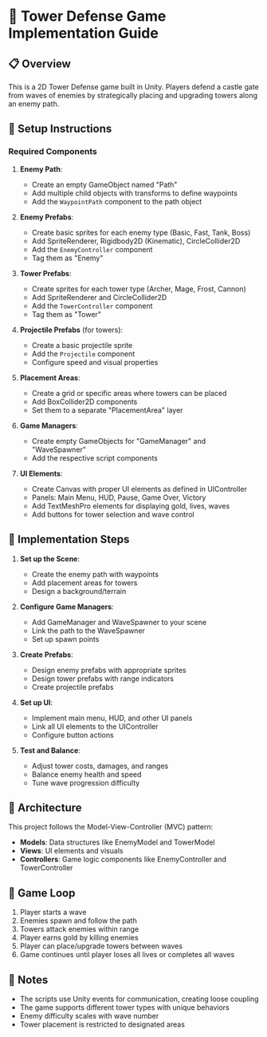 # 🏰 Tower Defense Game Implementation Guide

## 📋 Overview
This is a 2D Tower Defense game built in Unity. Players defend a castle gate from waves of enemies by strategically placing and upgrading towers along an enemy path.

## 🚀 Setup Instructions

### Required Components

1. **Enemy Path**:
   - Create an empty GameObject named "Path"
   - Add multiple child objects with transforms to define waypoints
   - Add the `WaypointPath` component to the path object

2. **Enemy Prefabs**:
   - Create basic sprites for each enemy type (Basic, Fast, Tank, Boss)
   - Add SpriteRenderer, Rigidbody2D (Kinematic), CircleCollider2D
   - Add the `EnemyController` component
   - Tag them as "Enemy"

3. **Tower Prefabs**:
   - Create sprites for each tower type (Archer, Mage, Frost, Cannon)
   - Add SpriteRenderer and CircleCollider2D
   - Add the `TowerController` component
   - Tag them as "Tower"

4. **Projectile Prefabs** (for towers):
   - Create a basic projectile sprite
   - Add the `Projectile` component
   - Configure speed and visual properties

5. **Placement Areas**:
   - Create a grid or specific areas where towers can be placed
   - Add BoxCollider2D components
   - Set them to a separate "PlacementArea" layer

6. **Game Managers**:
   - Create empty GameObjects for "GameManager" and "WaveSpawner"
   - Add the respective script components

7. **UI Elements**:
   - Create Canvas with proper UI elements as defined in UIController
   - Panels: Main Menu, HUD, Pause, Game Over, Victory
   - Add TextMeshPro elements for displaying gold, lives, waves
   - Add buttons for tower selection and wave control

## 📐 Implementation Steps

1. **Set up the Scene**:
   - Create the enemy path with waypoints
   - Add placement areas for towers
   - Design a background/terrain

2. **Configure Game Managers**:
   - Add GameManager and WaveSpawner to your scene
   - Link the path to the WaveSpawner
   - Set up spawn points

3. **Create Prefabs**:
   - Design enemy prefabs with appropriate sprites
   - Design tower prefabs with range indicators
   - Create projectile prefabs

4. **Set up UI**:
   - Implement main menu, HUD, and other UI panels
   - Link all UI elements to the UIController
   - Configure button actions

5. **Test and Balance**:
   - Adjust tower costs, damages, and ranges
   - Balance enemy health and speed
   - Tune wave progression difficulty

## 🧩 Architecture

This project follows the Model-View-Controller (MVC) pattern:

- **Models**: Data structures like EnemyModel and TowerModel
- **Views**: UI elements and visuals
- **Controllers**: Game logic components like EnemyController and TowerController

## 🔄 Game Loop

1. Player starts a wave
2. Enemies spawn and follow the path
3. Towers attack enemies within range
4. Player earns gold by killing enemies
5. Player can place/upgrade towers between waves
6. Game continues until player loses all lives or completes all waves

## 📝 Notes

- The scripts use Unity events for communication, creating loose coupling
- The game supports different tower types with unique behaviors
- Enemy difficulty scales with wave number
- Tower placement is restricted to designated areas 